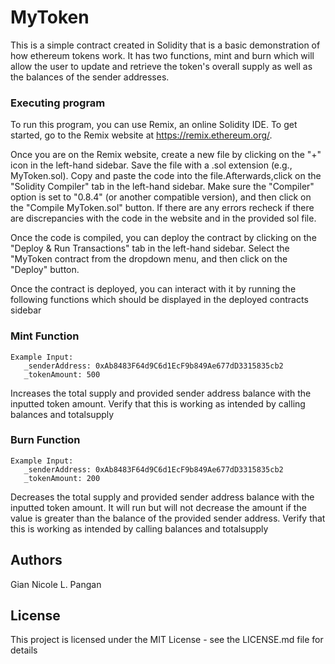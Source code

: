 # MyToken

This is a simple contract created in Solidity that is a basic demonstration of how ethereum tokens work. It has two functions, mint and burn which will allow the user to update and retrieve the token's overall supply as well as the balances of the sender addresses.

### Executing program

To run this program, you can use Remix, an online Solidity IDE. To get started, go to the Remix website at https://remix.ethereum.org/.

Once you are on the Remix website, create a new file by clicking on the "+" icon in the left-hand sidebar. Save the file with a .sol extension (e.g., MyToken.sol). Copy and paste the  code into the file.Afterwards,click on the "Solidity Compiler" tab in the left-hand sidebar. Make sure the "Compiler" option is set to "0.8.4" (or another compatible version), and then click on the "Compile MyToken.sol" button. If there are any errors recheck if there are discrepancies with the code in the website and in the provided sol file.

Once the code is compiled, you can deploy the contract by clicking on the "Deploy & Run Transactions" tab in the left-hand sidebar. Select the "MyToken contract from the dropdown menu, and then click on the "Deploy" button.

Once the contract is deployed, you can interact with it by running the following functions which should be displayed in the deployed contracts sidebar

### Mint Function
```
Example Input:
   _senderAddress: 0xAb8483F64d9C6d1EcF9b849Ae677dD3315835cb2
   _tokenAmount: 500
```
Increases the total supply and  provided sender address balance with the inputted token amount.
Verify that this is working as intended by calling balances and totalsupply


### Burn Function
```
Example Input:
   _senderAddress: 0xAb8483F64d9C6d1EcF9b849Ae677dD3315835cb2
   _tokenAmount: 200
```
Decreases the total supply and  provided sender address balance with the inputted token amount.
It will run but will not decrease the amount if the value is greater than the balance of the provided sender address.
Verify that this is working as intended by calling balances and totalsupply

## Authors

Gian Nicole L. Pangan

## License

This project is licensed under the MIT License - see the LICENSE.md file for details

